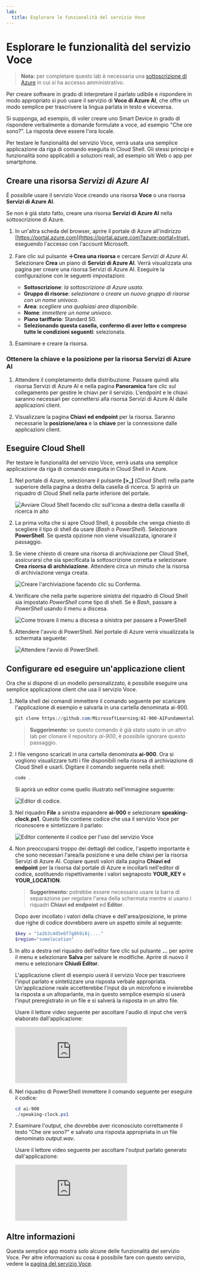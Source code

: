 ```yaml
---
lab:
  title: Esplorare le funzionalità del servizio Voce
---
```


# Esplorare le funzionalità del servizio Voce

> **Nota:** per completare questo lab è necessaria una [sottoscrizione di Azure](https://azure.microsoft.com/free?azure-portal=true) in cui si ha accesso amministrativo.

Per creare software in grado di interpretare il parlato udibile e rispondere in modo appropriato si può usare il servizio di **Voce di Azure AI**, che offre un modo semplice per trascrivere la lingua parlata in testo e viceversa.

Si supponga, ad esempio, di voler creare uno Smart Device in grado di rispondere verbalmente a domande formulate a voce, ad esempio "Che ore sono?". La risposta deve essere l'ora locale.

Per testare le funzionalità del servizio Voce, verrà usata una semplice applicazione da riga di comando eseguita in Cloud Shell. Gli stessi principi e funzionalità sono applicabili a soluzioni reali, ad esempio siti Web o app per smartphone.

## Creare una risorsa *Servizi di Azure AI*

È possibile usare il servizio Voce creando una risorsa **Voce** o una risorsa **Servizi di Azure AI**.

Se non è già stato fatto, creare una risorsa **Servizi di Azure AI** nella sottoscrizione di Azure.

1. In un'altra scheda del browser, aprire il portale di Azure all'indirizzo [https://portal.azure.com](https://portal.azure.com?azure-portal=true), eseguendo l'accesso con l'account Microsoft.

1. Fare clic sul pulsante **&#65291;Crea una risorsa** e cercare *Servizi di Azure AI*. Selezionare **Crea** un piano di **Servizi di Azure AI**. Verrà visualizzata una pagina per creare una risorsa Servizi di Azure AI. Eseguire la configurazione con le seguenti impostazioni:
    - **Sottoscrizione**: *la sottoscrizione di Azure usata*.
    - **Gruppo di risorse**: *selezionare o creare un nuovo gruppo di risorse con un nome univoco*.
    - **Area**: *scegliere una qualsiasi area disponibile*.
    - **Nome**: *immettere un nome univoco*.
    - **Piano tariffario**: Standard S0.
    - **Selezionando questa casella, confermo di aver letto e compreso tutte le condizioni seguenti**: selezionata.

1. Esaminare e creare la risorsa.

### Ottenere la chiave e la posizione per la risorsa Servizi di Azure AI

1. Attendere il completamento della distribuzione. Passare quindi alla risorsa Servizi di Azure AI e nella pagina **Panoramica** fare clic sul collegamento per gestire le chiavi per il servizio. L'endpoint e le chiavi saranno necessari per connettersi alla risorsa Servizi di Azure AI dalle applicazioni client.

1. Visualizzare la pagina **Chiavi ed endpoint** per la risorsa. Saranno necessarie la **posizione/area** e la **chiave** per la connessione dalle applicazioni client.

## Eseguire Cloud Shell

Per testare le funzionalità del servizio Voce, verrà usata una semplice applicazione da riga di comando eseguita in Cloud Shell in Azure.

1. Nel portale di Azure, selezionare il pulsante **[>_]** (*Cloud Shell*) nella parte superiore della pagina a destra della casella di ricerca. Si aprirà un riquadro di Cloud Shell nella parte inferiore del portale.

    ![Avviare Cloud Shell facendo clic sull'icona a destra della casella di ricerca in alto](media/recognize-synthesize-speech/powershell-portal-guide-1.png)

1. La prima volta che si apre Cloud Shell, è possibile che venga chiesto di scegliere il tipo di shell da usare (*Bash* o *PowerShell*). Selezionare **PowerShell**. Se questa opzione non viene visualizzata, ignorare il passaggio.  

1. Se viene chiesto di creare una risorsa di archiviazione per Cloud Shell, assicurarsi che sia specificata la sottoscrizione corretta e selezionare **Crea risorsa di archiviazione**. Attendere circa un minuto che la risorsa di archiviazione venga creata.

    ![Creare l'archiviazione facendo clic su Conferma.](media/recognize-synthesize-speech/powershell-portal-guide-2.png)

1. Verificare che nella parte superiore sinistra del riquadro di Cloud Shell sia impostato *PowerShell* come tipo di shell. Se è *Bash*, passare a *PowerShell* usando il menu a discesa.

    ![Come trovare il menu a discesa a sinistra per passare a PowerShell](media/recognize-synthesize-speech/powershell-portal-guide-3.png)

1. Attendere l'avvio di PowerShell. Nel portale di Azure verrà visualizzata la schermata seguente:  

    ![Attendere l'avvio di PowerShell.](media/recognize-synthesize-speech/powershell-prompt.png)

## Configurare ed eseguire un'applicazione client

Ora che si dispone di un modello personalizzato, è possibile eseguire una semplice applicazione client che usa il servizio Voce.

1. Nella shell dei comandi immettere il comando seguente per scaricare l'applicazione di esempio e salvarla in una cartella denominata ai-900.

    ```PowerShell
    git clone https://github.com/MicrosoftLearning/AI-900-AIFundamentals ai-900
    ```

    >**Suggerimento:** se questo comando è già stato usato in un altro lab per clonare il repository *ai-900*, è possibile ignorare questo passaggio.

1. I file vengono scaricati in una cartella denominata **ai-900**. Ora si vogliono visualizzare tutti i file disponibili nella risorsa di archiviazione di Cloud Shell e usarli. Digitare il comando seguente nella shell:

     ```PowerShell
    code .
    ```

    Si aprirà un editor come quello illustrato nell'immagine seguente:

    ![Editor di codice.](media/recognize-synthesize-speech/powershell-portal-guide-4.png)

1. Nel riquadro **File** a sinistra espandere **ai-900** e selezionare **speaking-clock.ps1**. Questo file contiene codice che usa il servizio Voce per riconoscere e sintetizzare il parlato:

    ![Editor contenente il codice per l'uso del servizio Voce](media/recognize-synthesize-speech/speaking-clock-code.png)

1. Non preoccuparsi troppo dei dettagli del codice, l'aspetto importante è che sono necessari l'area/la posizione e una delle chiavi per la risorsa Servizi di Azure AI. Copiare questi valori dalla pagina **Chiavi ed endpoint** per la risorsa dal portale di Azure e incollarli nell'editor di codice, sostituendo rispettivamente i valori segnaposto **YOUR_KEY** e **YOUR_LOCATION**.

    > **Suggerimento:** potrebbe essere necessario usare la barra di separazione per regolare l'area della schermata mentre si usano i riquadri **Chiavi ed endpoint** ed **Editor**.

    Dopo aver incollato i valori della chiave e dell'area/posizione, le prime due righe di codice dovrebbero avere un aspetto simile al seguente:

    ```PowerShell
    $key = "1a2b3c4d5e6f7g8h9i0j...."
    $region="somelocation"
    ```

1. In alto a destra nel riquadro dell'editor fare clic sul pulsante **...** per aprire il menu e selezionare **Salva** per salvare le modifiche. Aprire di nuovo il menu e selezionare **Chiudi Editor**.

    L'applicazione client di esempio userà il servizio Voce per trascrivere l'input parlato e sintetizzare una risposta verbale appropriata. Un'applicazione reale accetterebbe l'input da un microfono e invierebbe la risposta a un altoparlante, ma in questo semplice esempio si userà l'input preregistrato in un file e si salverà la risposta in un altro file.

    Usare il lettore video seguente per ascoltare l'audio di input che verrà elaborato dall'applicazione:

    <div class="embeddedvideo"><iframe src="https://www.microsoft.com/videoplayer/embed/RWMAvi" frameborder="0" allowfullscreen="true" data-linktype="external"></iframe></div>

1. Nel riquadro di PowerShell immettere il comando seguente per eseguire il codice:

    ```PowerShell
    cd ai-900
    ./speaking-clock.ps1
    ```

1. Esaminare l'output, che dovrebbe aver riconosciuto correttamente il testo "Che ore sono?" e salvato una risposta appropriata in un file denominato *output.wav*.

    Usare il lettore video seguente per ascoltare l'output parlato generato dall'applicazione:

    <div class="embeddedvideo"><iframe src="https://www.microsoft.com/videoplayer/embed/RWMSIU" frameborder="0" allowfullscreen="true" data-linktype="external"></iframe></div>

## Altre informazioni

Questa semplice app mostra solo alcune delle funzionalità del servizio Voce. Per altre informazioni su cosa è possibile fare con questo servizio, vedere la [pagina del servizio Voce](https://azure.microsoft.com/services/cognitive-services/speech-services/).

